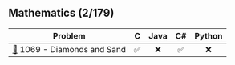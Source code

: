 ## Mathematics (2/179)

<div align="center">

| Problem | C | Java | C# | Python |
|---------|:-:|:----:|:--:|:------:|
| [📂](./Data%20Structures%20and%20Libraries/1069%20-%20Diamonds%20and%20Sand) 1069 - Diamonds and Sand | ✅ | ❌  | ✅  | ❌ |

</div>

